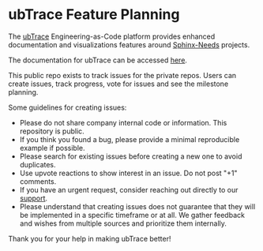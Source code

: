 # ubTrace Feature Planning

The [ubTrace](https://useblocks.com/products/ubtrace/) Engineering-as-Code platform provides enhanced
documentation and visualizations features around [Sphinx-Needs](https://sphinx-needs.readthedocs.io) projects.

The documentation for ubTrace can be accessed [here](https://docs.useblocks.com/ubtrace).

This public repo exists to track issues for the private repos.
Users can create issues, track progress, vote for issues and see the milestone planning.

Some guidelines for creating issues:

- Please do not share company internal code or information. This repository is public.
- If you think you found a bug, please provide a minimal reproducible example if possible.
- Please search for existing issues before creating a new one to avoid duplicates.
- Use upvote reactions to show interest in an issue. Do not post "+1" comments.
- If you have an urgent request, consider reaching out directly to our
  [support](mailto:support@useblocks.com?subject=[GitHub]%20ubTrace%20Support%20Request).
- Please understand that creating issues does not guarantee that they will be implemented in a
  specific timeframe or at all. We gather feedback and wishes from multiple sources and prioritize
  them internally.

Thank you for your help in making ubTrace better!
